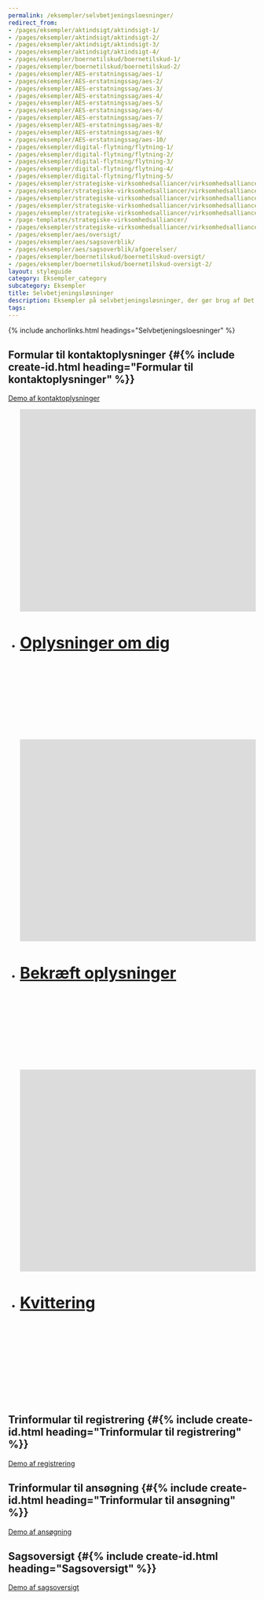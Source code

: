 ```yaml
---
permalink: /eksempler/selvbetjeningsloesninger/
redirect_from:
- /pages/eksempler/aktindsigt/aktindsigt-1/
- /pages/eksempler/aktindsigt/aktindsigt-2/
- /pages/eksempler/aktindsigt/aktindsigt-3/
- /pages/eksempler/aktindsigt/aktindsigt-4/
- /pages/eksempler/boernetilskud/boernetilskud-1/
- /pages/eksempler/boernetilskud/boernetilskud-2/
- /pages/eksempler/AES-erstatningssag/aes-1/
- /pages/eksempler/AES-erstatningssag/aes-2/
- /pages/eksempler/AES-erstatningssag/aes-3/
- /pages/eksempler/AES-erstatningssag/aes-4/
- /pages/eksempler/AES-erstatningssag/aes-5/
- /pages/eksempler/AES-erstatningssag/aes-6/
- /pages/eksempler/AES-erstatningssag/aes-7/
- /pages/eksempler/AES-erstatningssag/aes-8/
- /pages/eksempler/AES-erstatningssag/aes-9/
- /pages/eksempler/AES-erstatningssag/aes-10/
- /pages/eksempler/digital-flytning/flytning-1/
- /pages/eksempler/digital-flytning/flytning-2/
- /pages/eksempler/digital-flytning/flytning-3/
- /pages/eksempler/digital-flytning/flytning-4/
- /pages/eksempler/digital-flytning/flytning-5/
- /pages/eksempler/strategiske-virksomhedsalliancer/virksomhedsalliancer-1/
- /pages/eksempler/strategiske-virksomhedsalliancer/virksomhedsalliancer-2/
- /pages/eksempler/strategiske-virksomhedsalliancer/virksomhedsalliancer-3/
- /pages/eksempler/strategiske-virksomhedsalliancer/virksomhedsalliancer-4/
- /pages/eksempler/strategiske-virksomhedsalliancer/virksomhedsalliancer-5/
- /page-templates/strategiske-virksomhedsalliancer/
- /pages/eksempler/strategiske-virksomhedsalliancer/virksomhedsalliancer-6/
- /pages/eksempler/aes/oversigt/
- /pages/eksempler/aes/sagsoverblik/
- /pages/eksempler/aes/sagsoverblik/afgoerelser/
- /pages/eksempler/boernetilskud/boernetilskud-oversigt/
- /pages/eksempler/boernetilskud/boernetilskud-oversigt-2/
layout: styleguide
category: Eksempler_category
subcategory: Eksempler
title: Selvbetjeningsløsninger
description: Eksempler på selvbetjeningsløsninger, der gør brug af Det Fælles Designsystem
tags:
---
```


{% include anchorlinks.html headings="Selvbetjeningsloesninger" %}

## Formular til kontaktoplysninger {#{% include create-id.html heading="Formular til kontaktoplysninger" %}}

<p class="mt-0">
  <a class="button button-secondary" href="{{ site.baseurl }}/pages/eksempler/formular-til-kontaktoplysninger/formular-1/?r=/eksempler/selvbetjeningsloesninger/%23formular-til-kontaktoplysninger">Demo af kontaktoplysninger</a>
</p>
<ul class="row card-row">
    <li class="col-12 col-sm-6 col-md-4">
        <a class="new-card" href="{{ site.baseurl }}/pages/eksempler/formular-til-kontaktoplysninger/formular-1/?r=/eksempler/selvbetjeningsloesninger/%23formular-til-kontaktoplysninger" id="formular-til-kontaktoplysninger-1" target="_blank">
            <div class="new-card-image" style="aspect-ratio: 1125 / 961; background-color: #DCDCDC;"></div>
            <div class="new-card-content flex-row align-items-center justify-content-between" style="border-top: 1px solid #dcdcdc;">
                <h2 class="hyphens-manual" style="font-size: 2rem;">Oplysninger om dig</h2>
                <svg class="icon-svg ml-3" aria-label="(åbner i nyt vindue)" focusable="false"><use href="#open-in-new"></use></svg>
            </div>
        </a>
    </li>
    <li class="col-12 col-sm-6 col-md-4">
        <a class="new-card" href="{{ site.baseurl }}/pages/eksempler/formular-til-kontaktoplysninger/formular-2/?r=/eksempler/selvbetjeningsloesninger/%23formular-til-kontaktoplysninger" id="formular-til-kontaktoplysninger-2" target="_blank">
            <div class="new-card-image" style="aspect-ratio: 1125 / 961; background-color: #DCDCDC;"></div>
            <div class="new-card-content flex-row align-items-center justify-content-between" style="border-top: 1px solid #dcdcdc;">
                <h2 class="hyphens-manual" style="font-size: 2rem;">Bekræft oplysninger</h2>
                <svg class="icon-svg ml-3" aria-label="(åbner i nyt vindue)" focusable="false"><use href="#open-in-new"></use></svg>
            </div>
        </a>
    </li>
    <li class="col-12 col-sm-6 col-md-4">
        <a class="new-card" href="{{ site.baseurl }}/pages/eksempler/formular-til-kontaktoplysninger/formular-3/?r=/eksempler/selvbetjeningsloesninger/%23formular-til-kontaktoplysninger" id="formular-til-kontaktoplysninger-3" target="_blank">
            <div class="new-card-image" style="aspect-ratio: 1125 / 961; background-color: #DCDCDC;"></div>
            <div class="new-card-content flex-row align-items-center justify-content-between" style="border-top: 1px solid #dcdcdc;">
                <h2 class="hyphens-manual" style="font-size: 2rem;">Kvittering</h2>
                <svg class="icon-svg ml-3" aria-label="(åbner i nyt vindue)" focusable="false"><use href="#open-in-new"></use></svg>
            </div>
        </a>
    </li>
</ul>

## Trinformular til registrering {#{% include create-id.html heading="Trinformular til registrering" %}}

<div class="row screenshot-gallery d-none">
    <div class="col-12 col-sm-6 col-md-4 mb-6">
        <a href="{{ site.baseurl }}/pages/eksempler/trinformular-til-registrering/registrering-1/?r=/eksempler/selvbetjeningsloesninger/%23trinformular-til-registrering" title="Trinformular til registrering, 1. side: Vælg personer" class="screenshot d-block" data-folder="trinformular-til-registrering" data-image="registrering-1"></a>
    </div>
    <div class="col-12 col-sm-6 col-md-4 mb-6">
        <a href="{{ site.baseurl }}/pages/eksempler/trinformular-til-registrering/registrering-2/?r=/eksempler/selvbetjeningsloesninger/%23trinformular-til-registrering" title="Trinformular til registrering, 2. side: Vælg noget mere" class="screenshot d-block" data-folder="trinformular-til-registrering" data-image="registrering-2"></a>
    </div>
    <div class="col-12 col-sm-6 col-md-4 mb-6">
        <a href="{{ site.baseurl }}/pages/eksempler/trinformular-til-registrering/registrering-3/?r=/eksempler/selvbetjeningsloesninger/%23trinformular-til-registrering" title="Trinformular til registrering, 3. side: Vedhæft dokumenter" class="screenshot d-block" data-folder="trinformular-til-registrering" data-image="registrering-3"></a>
    </div>
    <div class="col-12 col-sm-6 col-md-4 mb-6">
        <a href="{{ site.baseurl }}/pages/eksempler/trinformular-til-registrering/registrering-4/?r=/eksempler/selvbetjeningsloesninger/%23trinformular-til-registrering" title="Trinformular til registrering, 4. side: Tidligere registrering" class="screenshot d-block" data-folder="trinformular-til-registrering" data-image="registrering-4"></a>
    </div>
    <div class="col-12 col-sm-6 col-md-4 mb-6">
        <a href="{{ site.baseurl }}/pages/eksempler/trinformular-til-registrering/registrering-5/?r=/eksempler/selvbetjeningsloesninger/%23trinformular-til-registrering" title="Trinformular til registrering, 5. side: Kontaktoplysninger" class="screenshot d-block" data-folder="trinformular-til-registrering" data-image="registrering-5"></a>
    </div>
    <div class="col-12 col-sm-6 col-md-4 mb-6">
        <a href="{{ site.baseurl }}/pages/eksempler/trinformular-til-registrering/registrering-6/?r=/eksempler/selvbetjeningsloesninger/%23trinformular-til-registrering" title="Trinformular til registrering, 6. side: Opsummering" class="screenshot d-block" data-folder="trinformular-til-registrering" data-image="registrering-6"></a>
    </div>
    <div class="col-12 col-sm-6 col-md-4 mb-6">
        <a href="{{ site.baseurl }}/pages/eksempler/trinformular-til-registrering/registrering-7/?r=/eksempler/selvbetjeningsloesninger/%23trinformular-til-registrering" title="Trinformular til registrering, 7. side: Kvittering" class="screenshot d-block" data-folder="trinformular-til-registrering" data-image="registrering-7"></a>
    </div>
</div>
<p class="mt-0">
  <a class="button button-secondary" href="{{ site.baseurl }}/pages/eksempler/trinformular-til-registrering/registrering-1/?r=/eksempler/selvbetjeningsloesninger/%23trinformular-til-registrering">Demo af registrering</a>
</p>

## Trinformular til ansøgning {#{% include create-id.html heading="Trinformular til ansøgning" %}}

<div class="row screenshot-gallery d-none">
    <div class="col-12 col-sm-6 col-md-4 mb-6">
        <a href="{{ site.baseurl }}/pages/eksempler/trinformular-til-ansoegning/ansoegning-1/?r=/eksempler/selvbetjeningsloesninger/%23trinformular-til-ansoegning" title="Trinformular til ansøgning, 1. side: Oplysninger om ansøger" class="screenshot d-block" data-folder="trinformular-til-ansoegning" data-image="ansoegning-1"></a>
    </div>
    <div class="col-12 col-sm-6 col-md-4 mb-6">
        <a href="{{ site.baseurl }}/pages/eksempler/trinformular-til-ansoegning/ansoegning-2/?r=/eksempler/selvbetjeningsloesninger/%23trinformular-til-ansoegning" title="Trinformular til ansøgning, 2. side: Kontaktoplysninger" class="screenshot d-block" data-folder="trinformular-til-ansoegning" data-image="ansoegning-2"></a>
    </div>
    <div class="col-12 col-sm-6 col-md-4 mb-6">
        <a href="{{ site.baseurl }}/pages/eksempler/trinformular-til-ansoegning/ansoegning-3/?r=/eksempler/selvbetjeningsloesninger/%23trinformular-til-ansoegning" title="Trinformular til ansøgning, 3. side: Ansøgningens type" class="screenshot d-block" data-folder="trinformular-til-ansoegning" data-image="ansoegning-3"></a>
    </div>
    <div class="col-12 col-sm-6 col-md-4 mb-6">
        <a href="{{ site.baseurl }}/pages/eksempler/trinformular-til-ansoegning/ansoegning-4/?r=/eksempler/selvbetjeningsloesninger/%23trinformular-til-ansoegning" title="Trinformular til ansøgning, 4. side: Tilføj dokumentation" class="screenshot d-block" data-folder="trinformular-til-ansoegning" data-image="ansoegning-4"></a>
    </div>
    <div class="col-12 col-sm-6 col-md-4 mb-6">
        <a href="{{ site.baseurl }}/pages/eksempler/trinformular-til-ansoegning/ansoegning-5/?r=/eksempler/selvbetjeningsloesninger/%23trinformular-til-ansoegning" title="Trinformular til ansøgning, 5. side: Opsummering" class="screenshot d-block" data-folder="trinformular-til-ansoegning" data-image="ansoegning-5"></a>
    </div>
    <div class="col-12 col-sm-6 col-md-4 mb-6">
        <a href="{{ site.baseurl }}/pages/eksempler/trinformular-til-ansoegning/ansoegning-6/?r=/eksempler/selvbetjeningsloesninger/%23trinformular-til-ansoegning" title="Trinformular til ansøgning, 6. side: Kvittering" class="screenshot d-block" data-folder="trinformular-til-ansoegning" data-image="ansoegning-6"></a>
    </div>
</div>
<p class="mt-0">
  <a class="button button-secondary" href="{{ site.baseurl }}/pages/eksempler/trinformular-til-ansoegning/ansoegning-1/?r=/eksempler/selvbetjeningsloesninger/%23trinformular-til-ansoegning">Demo af ansøgning</a>
</p>

## Sagsoversigt {#{% include create-id.html heading="Sagsoversigt" %}}

<div class="row screenshot-gallery d-none">
    <div class="col-12 col-sm-6 col-md-4 mb-6">
        <a href="{{ site.baseurl }}/pages/eksempler/sagsoversigt/find-sag/?r=/eksempler/selvbetjeningsloesninger/%23sagsoversigt" title="Sagsoversigt, 1. side: Find sag" class="screenshot d-block" data-folder="sagsoversigt" data-image="find-sag"></a>
    </div>
    <div class="col-12 col-sm-6 col-md-4 mb-6">
        <a href="{{ site.baseurl }}/pages/eksempler/sagsoversigt/find-sag/sagsnr-123456789/?r=/eksempler/selvbetjeningsloesninger/%23sagsoversigt" title="Sagsoversigt, 2. side: Sagsnr. 123456789" class="screenshot d-block" data-folder="sagsoversigt" data-image="sagsnr-123456789"></a>
    </div>
    <div class="col-12 col-sm-6 col-md-4 mb-6">
        <a href="{{ site.baseurl }}/pages/eksempler/sagsoversigt/find-sag/sagsnr-123456789/afgoerelser/?r=/eksempler/selvbetjeningsloesninger/%23sagsoversigt" title="Sagsoversigt, 3. side: Afgørelser" class="screenshot d-block" data-folder="sagsoversigt" data-image="afgoerelser"></a>
    </div>
</div>
<p class="mt-0">
  <a class="button button-secondary" href="{{ site.baseurl }}/pages/eksempler/sagsoversigt/find-sag/?r=/eksempler/selvbetjeningsloesninger/%23sagsoversigt">Demo af sagsoversigt</a>
</p>